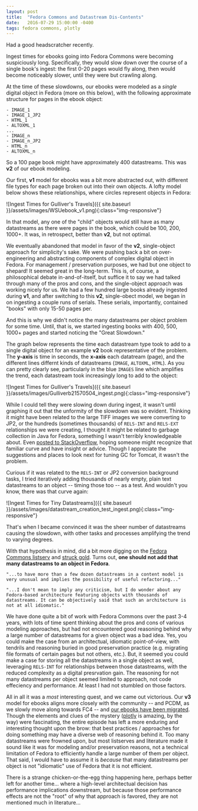 ```yaml
---
layout: post
title:  "Fedora Commons and Datastream Dis-Contents"
date:   2016-07-29 15:00:00 -0400
tags: fedora commons, plotly
---
```


Had a good headscratcher recently.

Ingest times for ebooks going into Fedora Commons were becoming suspiciously long.  Specifically, they would slow down over the course of a single book's ingest: the first 0-20 pages would fly along, then would become noticeably slower, until they were but crawling along.

At the time of these slowdowns, our ebooks were modeled as a _single_ digital object in Fedora (more on this below), with the following approximate structure for pages in the ebook object:

```
- IMAGE_1
- IMAGE_1_JP2
- HTML_1
- ALTOXML_1
...
- IMAGE_n
- IMAGE_n_JP2
- HTML_n
- ALTOXML_n
```

So a 100 page book might have approximately 400 datastreams.  This was **v2** of our ebook modeling.

Our first, **v1** model for ebooks was a bit more abstracted out, with different file types for each page broken out into their own objects.  A lofty model below shows these relationships, where circles represent objects in Fedora:

![Ingest Times for Gulliver's Travels]({{ site.baseurl }}/assets/images/WSUebook_v1.png){:class="img-responsive"}

In that model, any one of the "child" objects would still have as many datastreams as there were pages in the book, which could be 100, 200, 1000+.  It was, in retrospect, better than **v2**, but not optimal.

We eventually abandoned that model in favor of the **v2**, single-object approach for simplicity's sake.  We were pushing back a bit on over-engineering and abstracting components of complex digital object in Fedora.  For management / preservation purposes, we had but one object to shepard!  It seemed great in the long-term.  This is, of course, a philosophical debate in-and-of-itself, but suffice it to say we had talked through many of the pros and cons, and the single-object approach was working nicely for us.  We had a few hundred large books already ingested during **v1**, and after switching to this **v2**, single-obect model, we began in on ingesting a couple runs of serials.  These serials, importantly, contained "books" with only 15-50 pages per.

And this is why we didn't notice the many datastreams per object problem for some time.  Until, that is, we started ingesting books with 400, 500, 1000+ pages and started noticing the "Great Slowdown."

The graph below represents the time each datastream type took to add to a single digital object for an example **v2** book representative of the problem.  The **y-axis** is time in seconds, the **x-axis** each datatream (page), and the different lines differnt kinds of datastreams (`IMAGE`, `ALTOXML`, `HTML`).  As you can pretty clearly see, particularly in the blue `IMAGES` line which amplifies the trend, each datastream took increasingly long to add to the object:

![Ingest Times for Gulliver's Travels]({{ site.baseurl }}/assets/images/Gulliverb21570504_ingest.png){:class="img-responsive"}

While I could tell they were slowing down during ingest, it wasn't until graphing it out that the unformity of the slowdown was so evident.  Thinking it might have been related to the large TIFF images we were converting to JP2, or the hundreds (sometimes thousands) of `RELS-INT` and `RELS-EXT` relationships we were creating, I thought it might be related to garbage collection in Java for Fedora, something I wasn't terribly knowledgeable about.  Even [posted to StackOverflow](http://stackoverflow.com/questions/38459380/application-slows-down-over-time-java-python), hoping someone might recognize that familiar curve and have insight or advice.  Though I appreciate the suggestions and places to look next for tuning GC for Tomcat, it wasn't the problem.

Curious if it was related to the `RELS-INT` or JP2 conversion background tasks, I tried iteratively adding thousands of nearly empty, plain text datastreams to an object -- timing those too -- as a test.  And wouldn't you know, there was that curve again:

![Ingest Times for Tiny Datastreams]({{ site.baseurl }}/assets/images/datastream_creation_test_ingest.png){:class="img-responsive"}

That's when I became convinced it was the sheer number of datastreams causing the slowdown, with other tasks and processes amplifying the trend to varying degrees.

With that hypothesis in mind, did a bit more digging on the [Fedora Commons listserv](https://groups.google.com/forum/#!forum/fedora-community) and [struck gold](https://groups.google.com/forum/#!searchin/fedora-community/datastream$20limit/fedora-community/BMASQyMZtio/5KSTeRfHUpoJ).  Turns out, **one should not add that many datastreams to an object in Fedora**.

```
"...to have more than a few dozen datastreams in a content model is very unusual and implies the possibility of useful refactoring..."

"...I don't mean to imply any criticism, but I do wonder about any Fedora-based architecture featuring objects with thousands of datastreams. It can be objectively said that such an architecture is not at all idiomatic."
```

We have done quite a bit of work with Fedora Commons over the past 3-4 years, with lots of time spent thinking about the pros and cons of various modeling approaches, but had not encountered good reasoning behind why a large number of datastreams for a given object was a bad idea.  Yes, you could make the case from an architectual, idiomatic point-of-view, with tendrils and reasoning buried in good preservation practice (e.g. migrating file formats of certain pages but not others, etc.).  But, it seemed you could make a case for storing all the datastreams in a single object as well, leveraging `RELS-INT` for relationships between those datastreams, with the reduced complexity as a digital presrvation gain.  The reasoning for not many datastreams per object seemed limited to approach, not code effeciency and performance.  At least I had not stumbled on those factors.

All in all it was a _most_ interesting quest, and we came out victorious.  Our **v3** model for ebooks aligns more closely with the community -- and PCDM, as we slowly move along towards FC4 -- and [our ebooks have been migrated](https://digital.library.wayne.edu/digitalcollections/search.php?&fq[]=rels_hasContentModel:%22info:fedora/CM:WSUebook%22&start=0).  Though the elements and clues of the mystery ([plotly](https://plot.ly/) is amazing, by the way) were fascinating, the entire episode has left a more enduring and interesting thought upon the brow: that best practices / approaches for doing something may have a diverse web of reasoning behind it.  Too many datastreams were frowned upon, but most listserves and literature made it sound like it was for modeling and/or preservation reasons, not a technical limitation of Fedora to efficiently handle a large number of them per object.  That said, I would have to assume it is _because_ that many datastreams per object is not "idiomatic" use of Fedora that it is not efficient.

There is a strange chicken-or-the-egg thing happening here, perhaps better left for another time... where a high-level architectual decision has performance implications downstream, but because those performance effects are not the "root" of why that approach is favored, they are not mentioned much in literature... 


 

























